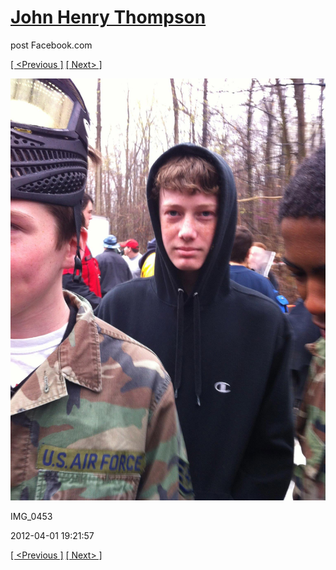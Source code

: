 # [John Henry Thompson](../README.md)
post Facebook.com

[[ <Previous ]](2012-04-01-11.md) [[ Next> ]](2012-04-01-13.md)

[![](../media/2012-04-01/Paintball-14th-B-day-IMG_0453.jpg)](../README.md)

IMG_0453

2012-04-01 19:21:57

[[ <Previous ]](2012-04-01-11.md) [[ Next> ]](2012-04-01-13.md)